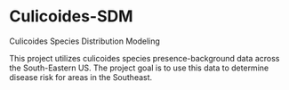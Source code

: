 # Culicoides-SDM
Culicoides Species Distribution Modeling

This project utilizes culicoides species presence-background data across the South-Eastern US.  The project goal is to use this data to determine disease risk for areas in the Southeast.
